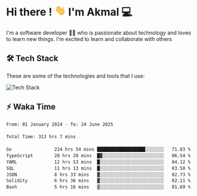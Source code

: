 # Hi there ! <img src="https://github.com/ABSphreak/ABSphreak/blob/master/gifs/Hi.gif" width="30"> I'm Akmal  💻

I'm a software developer 👨‍💻 who is passionate about technology and loves to learn new things. I'm excited to learn and collaborate with others

## 🛠️ Tech Stack

These are some of the technologies and tools that I use:

![Tech Stack](https://skillicons.dev/icons?i=typescript,nodejs,javascript,express,nest,sequelize,go,rabbitmq,python,solidity,react,vue,next,nuxtjs,webpack,vite,tailwindcss,bootstrap,css,scss,html,vercel,firebase,heroku,netlify,docker,postgresql,mongodb,redis,mysql,graphql,git,github,gitlab,vscode,figma,postman,pytorch,tensorflow,bash)

## ⚡ Waka Time
<!--START_SECTION:waka-->

```txt
From: 01 January 2024 - To: 24 June 2025

Total Time: 313 hrs 7 mins

Go                224 hrs 54 mins ██████████████████░░░░░░░   71.83 %
TypeScript        20 hrs 28 mins  █▓░░░░░░░░░░░░░░░░░░░░░░░   06.54 %
YAML              12 hrs 53 mins  █░░░░░░░░░░░░░░░░░░░░░░░░   04.12 %
SQL               11 hrs 13 mins  █░░░░░░░░░░░░░░░░░░░░░░░░   03.58 %
JSON              8 hrs 33 mins   ▓░░░░░░░░░░░░░░░░░░░░░░░░   02.73 %
Solidity          6 hrs 36 mins   ▓░░░░░░░░░░░░░░░░░░░░░░░░   02.11 %
Bash              5 hrs 16 mins   ▒░░░░░░░░░░░░░░░░░░░░░░░░   01.69 %
```

<!--END_SECTION:waka-->


